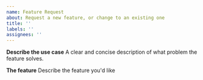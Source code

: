 ```yaml
---
name: Feature Request
about: Request a new feature, or change to an existing one
title: ''
labels: ''
assignees: ''
---
```


**Describe the use case**
A clear and concise description of what problem the feature solves.

**The feature**
Describe the feature you'd like
